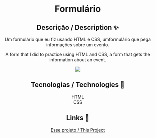 <div align="center">
<h1>Formulário</h1>
<h2>Descrição / Description ✨</h2>
<p>Um formulário que eu fiz usando HTML e CSS, umformulário que pega informações sobre um evento.</p>
<p>A form that I did to practice using HTML and CSS, a form that gets the information about an event.</p>
<img src="https://github.com/gustavosd7/formulario/assets/127472686/1377f391-39c6-4d62-bf30-33304ebd642a">
<h2>Tecnologias / Technologies 🚀</h2>
HTML <br>
CSS
<h2>Links 🔗</h2>
<p><a href="https://formulario-psi-vert.vercel.app/">Esse projeto / This Project<a></p>
</div>
